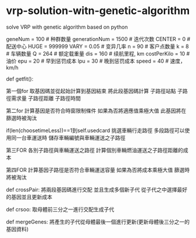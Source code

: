 # vrp-solution-witn-genetic-algorithm
solve VRP with genetic algorithm based on python

geneNum = 100 # 种群数量
generationNum = 1500  # 迭代次数
CENTER = 0  # 配送中心
HUGE = 999999
VARY = 0.05  # 变异几率
n = 90  # 客户点数量
k = 8   # 车辆数量
Q = 264 # 额定载重量
dis = 160  # 续航里程, km
costPerKilo = 10  # 油价
epu = 20  # 早到惩罚成本
lpu = 30  # 晚到惩罚成本
speed = 40  # 速度，km/h

def getfit():

第一個for 
 取基因碼並從起始計算到基因結束
 將此段基因碼計算
 子路徑站點
 子路徑需求量
 子路徑距離
 子路徑時間

第二for 
 計算基因是否符合時窗限制條件
 如果為否將適應值乘極大值
 此基因將在篩選時被淘汰

if(len(choosetimeLess))==1到self.usedcard
 挑選車輛行走路徑
 多段路徑可以使用同一台車運送時
 儲存車輛編號與車輛運送之子路徑

第三FOR
 各別子路徑與車輛運送之路徑
 計算個別車輛燃油運送之子路徑距離的成本

第四FOR
 計算基因子路徑是否符合車輛運送容量
 如果為否將成本乘極大值
 篩選時將被淘汰

def crossPair:
將兩段基因碼進行交配
並且生成多個新子代
從子代之中選擇最好的基因並且更新成本

def crsoo:
取母體前三分之一進行交配生成子代

def mergeGenes:
將產生的子代從母體最後一個進行更新(更新母體後三分之一的基因資料)
